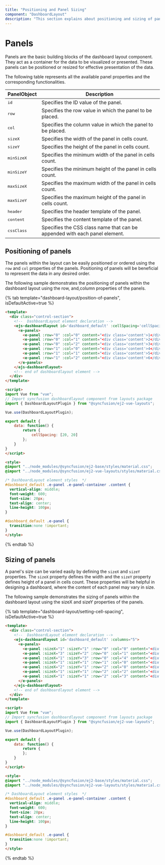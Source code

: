 ```yaml
---
title: "Positioning and Panel Sizing"
component: "DashboardLayout"
description: "This section explains about positioning and sizing of panels in Essential JS 2 DashboardLayout component"
---
```


# Panels

Panels are the basic building blocks of the dashboard layout component. They act as a container for the data to be visualized or presented. These panels can be positioned or resized for effective presentation of the data.

The following table represents all the available panel properties and the corresponding functionalities.

| **PanelObject** | **Description** |
| --- | --- |
| <kbd>id</kbd> | Specifies the ID value of the panel. |
| <kbd>row</kbd> | Specifies the row value in which the panel to be placed. |
| <kbd>col</kbd> | Specifies the column value in which the panel to be placed. |
| <kbd>sizeX</kbd> | Specifies the width of the panel in cells count. |
| <kbd>sizeY</kbd> | Specifies the height of the panel in cells count. |
| <kbd>minSizeX</kbd> |Specifies the minimum width of the panel in cells count. |
| <kbd>minSizeY</kbd> | Specifies the minimum height of the panel in cells count. |
| <kbd>maxSizeX</kbd> | Specifies the maximum width of the panel in cells count. |
| <kbd>maxSizeY</kbd> | Specifies the maximum height of the panel in cells count. |
| <kbd>header</kbd> | Specifies the header template of the panel. |
| <kbd>content</kbd> | Specifies the content template of the panel. |
| <kbd>cssClass</kbd> | Specifies the CSS class name that can be appended with each panel element.|

## Positioning of panels

The panels within the layout can be easily positioned or ordered using the `row` and `col` properties of the panels. Positioning of panels will be beneficial to represent the data in any desired order.

The following sample demonstrates the positioning of panels within the dashboard layout using the row, and,column properties of the panels.

{% tab template="dashboard-layout/position-of-panels", isDefaultActive=true %}

```html
<template>
  <div class="control-section">
    <!--  DashboardLayout element declaration -->
    <ejs-dashboardlayout id='dashboard_default' :cellSpacing='cellSpacing' :columns="5">
      <e-panels>
        <e-panel :row="0" :col="0" content="<div class='content'>1</div>"></e-panel>
        <e-panel :row="0" :col="1" content="<div class='content'>2</div>"></e-panel>
        <e-panel :row="0" :col="2" content="<div class='content'>3</div>"></e-panel>
        <e-panel :row="1" :col="0" content="<div class='content'>4</div>"></e-panel>
        <e-panel :row="1" :col="1" content="<div class='content'>5</div>"></e-panel>
        <e-panel :row="1" :col="2" content="<div class='content'>6</div>"></e-panel>
      </e-panels>
    </ejs-dashboardlayout>
    <!-- end of dashboardlayout element -->
  </div>
</template>

<script>
import Vue from "vue";
// Import syncfusion dashboardlayout component from layouts package
import { DashboardLayoutPlugin } from "@syncfusion/ej2-vue-layouts";

Vue.use(DashboardLayoutPlugin);

export default {
    data: function() {
        return {
            cellSpacing: [20, 20]
        };
    }
}
</script>

<style>
@import "../node_modules/@syncfusion/ej2-base/styles/material.css";
@import "../node_modules/@syncfusion/ej2-vue-layouts/styles/material.css";

/* DashboardLayout element styles  */
#dashboard_default .e-panel .e-panel-container .content {
  vertical-align: middle;
  font-weight: 600;
  font-size: 20px;
  text-align: center;
  line-height: 100px;
}

#dashboard_default .e-panel {
  transition:none !important;
}
</style>

```

{% endtab %}

## Sizing of panels

A panel's size can be varied easily by defining the `sizeX` and `sizeY` properties. The `sizeX` property defines the width and the `sizeY` property defines height of a panel in cells count. These properties will be helpful in designing a dashboard, where the content of each panel may vary in size.

The following sample demonstrates the sizing of panels within the dashboard layout using the sizeX and sizeY properties of the panels.

{% tab template="dashboard-layout/setting-cell-spacing", isDefaultActive=true %}

```html
<template>
  <div class="control-section">
    <!--  DashboardLayout element declaration -->
    <ejs-dashboardlayout id='dashboard_default' :columns="5">
      <e-panels>
        <e-panel :sizeX="1" :sizeY="1" :row="0" :col="0" content="<div class='content'>0</div>"></e-panel>
        <e-panel :sizeX="3" :sizeY="2" :row="0" :col="1" content="<div class='content'>1</div>"></e-panel>
        <e-panel :sizeX="1" :sizeY="3" :row="0" :col="4" content="<div class='content'>2</div>"></e-panel>
        <e-panel :sizeX="1" :sizeY="1" :row="1" :col="0" content="<div class='content'>3</div>"></e-panel>
        <e-panel :sizeX="2" :sizeY="1" :row="2" :col="0" content="<div class='content'>4</div>"></e-panel>
        <e-panel :sizeX="1" :sizeY="1" :row="2" :col="2" content="<div class='content'>5</div>"></e-panel>  
        <e-panel :sizeX="1" :sizeY="1" :row="2" :col="3" content="<div class='content'>6</div>"></e-panel>  
      </e-panels>
    </ejs-dashboardlayout>
    <!-- end of dashboardlayout element -->
  </div>
</template>

<script>
import Vue from "vue";
// Import syncfusion dashboardlayout component from layouts package
import { DashboardLayoutPlugin } from "@syncfusion/ej2-vue-layouts";

Vue.use(DashboardLayoutPlugin);

export default {
    data: function() {
        return {
        };
    }
}
</script>

<style>
@import "../node_modules/@syncfusion/ej2-base/styles/material.css";
@import "../node_modules/@syncfusion/ej2-vue-layouts/styles/material.css";

/* DashboardLayout element styles  */
#dashboard_default .e-panel .e-panel-container .content {
  vertical-align: middle;
  font-weight: 600;
  font-size: 20px;
  text-align: center;
  line-height: 100px;
}

#dashboard_default .e-panel {
  transition:none !important;
}
</style>

```

{% endtab %}
